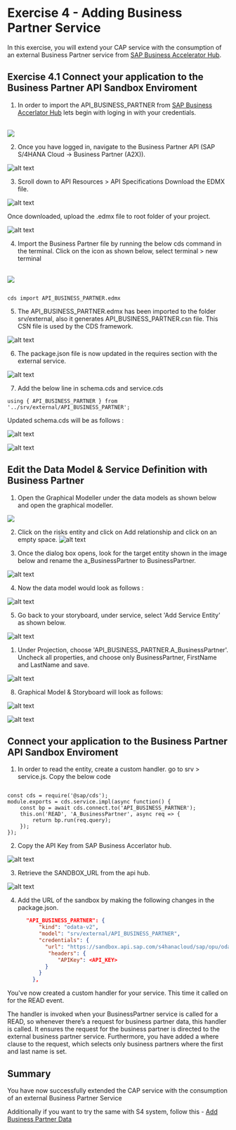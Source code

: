 # Exercise 4 - Adding Business Partner Service

In this exercise, you will extend your CAP service with the consumption of an external Business Partner service from [SAP Business Accelerator Hub](https://api.sap.com/).

 ## Exercise 4.1 Connect your application to the Business Partner API Sandbox Enviroment

1. In order to import the API_BUSINESS_PARTNER from [SAP Business Accerlator Hub](https://api.sap.com/) lets begin with loging in with your credentials.

<br>![](/exercises/ex4/images/apilogin.png)

2. Once you have logged in, navigate to the Business Partner API (SAP S/4HANA Cloud → Business Partner (A2X)).

![alt text](/exercises/ex4/images/image-13.png)

3. Scroll down to API Resources > API Specifications Download the EDMX file.

![alt text](/exercises/ex4/images/image-14.png)

Once downloaded, upload the .edmx file to root folder of your project.

![alt text](/exercises/ex4/images/image-15.png)

4. Import the Business Partner file by running the below cds command in the terminal. Click on the icon as shown below, select terminal > new terminal

<br>![](/exercises/ex4/images/image-9.png)
```cds

cds import API_BUSINESS_PARTNER.edmx

```
5. The API_BUSINESS_PARTNER.edmx has been imported to the folder srv/external, also it generates API_BUSINESS_PARTNER.csn file. This CSN file is used by the CDS framework.

![alt text](/exercises/ex4/images/{3AFE8A0A-B73A-4461-8D3A-F77554C6E081}.png)

6. The package.json file is now updated in the requires section with the external service.

![alt text](/exercises/ex4/images2/image.png)

7. Add the below line in schema.cds and service.cds

```cds 
using { API_BUSINESS_PARTNER } from '../srv/external/API_BUSINESS_PARTNER';

```
Updated schema.cds will be as follows :

![alt text](/exercises/ex4/images2/image-3.png)

![alt text](/exercises/ex4/images2/image-2.png)


## Edit the Data Model & Service Definition with Business Partner

1. Open the Graphical Modeller under the data models as shown below and open the graphical modeller.

![](/exercises/ex4/images/image-2.png)

2.  Click on the risks entity and click on Add relationship and click on an empty space.
![alt text](/exercises/ex4/images/{49D580CE-8288-4D51-B0B3-15779AA08018}.png)


3. Once the dialog box opens, look for the target entity shown in the image below and rename the a_BusinessPartner to BusinessPartner.

![alt text](/exercises/ex4/images2/image-4.png)

4. Now the data model would look as follows :

![alt text](/exercises/ex4/images2/image-5.png)

5. Go back to your storyboard,  under service, select 'Add Service Entity' as shown below. 

![alt text](/exercises/ex4/images2/image-10.png)

1. Under Projection, choose 'API_BUSINESS_PARTNER.A_BusinessPartner'. Uncheck all properties, and choose only BusinessPartner, FirstName and LastName and save.

![alt text](/exercises/ex4/images2/image-6.png) 

8. Graphical Model & Storyboard will look as follows: 

![alt text](/exercises/ex4/images2/image-7.png)

![alt text](/exercises/ex4/images/{C2A0C7F6-67EB-4BA2-AF39-EDEEE4421B16}.png)



## Connect your application to the Business Partner API Sandbox Enviroment

1. In order to read the entity, create a custom handler. go to srv > service.js. Copy the below code

```cds 

const cds = require('@sap/cds');
module.exports = cds.service.impl(async function() {
    const bp = await cds.connect.to('API_BUSINESS_PARTNER');    
    this.on('READ', 'A_BusinessPartner', async req => {        
        return bp.run(req.query);       
    });
});

```
2. Copy the API Key from SAP Business Accerlator hub. 

![alt text](/exercises/ex4/images2/image-20.png)

3. Retrieve the SANDBOX_URL from the api hub.

![alt text](/exercises/ex4/images2/image-11.png)

4. Add the URL of the sandbox by making the following changes in the package.json.

```json
      "API_BUSINESS_PARTNER": {
          "kind": "odata-v2",
          "model": "srv/external/API_BUSINESS_PARTNER",
          "credentials": {
            "url": "https://sandbox.api.sap.com/s4hanacloud/sap/opu/odata/sap/API_BUSINESS_PARTNER/",
             "headers": {
                "APIKey": <API_KEY>
            }
          }
        },

```
You've now created a custom handler for your service. This time it called on for the READ event.

The handler is invoked when your BusinessPartner service is called for a READ, so whenever there’s a request for business partner data, this handler is called. It ensures the request for the business partner is directed to the external business partner service. Furthermore, you have added a where clause to the request, which selects only business partners where the first and last name is set.

## Summary

You have now successfully extended the CAP service with the consumption of an external Business Partner Service

Additionally if you want to try the same with S4 system, follow this - [ Add Business Partner Data ](../ex_optional/README.md)


